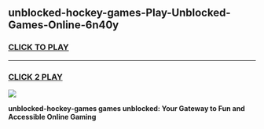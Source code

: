 
## unblocked-hockey-games-Play-Unblocked-Games-Online-6n40y
<h3>
<a href="https://premium76.site?title=unblocked-hockey-games&ref=24A">CLICK TO PLAY</a></h3>
<hr>

<h3>
<a href="https://premium76.site?title=unblocked-hockey-games&ref=24A">CLICK 2 PLAY</a>
  
</h3>

<a href="https://premium76.site?title=unblocked-hockey-games&ref=24A"><img src="https://clearcache.store/games.png"></a>


**unblocked-hockey-games games unblocked: Your Gateway to Fun and Accessible Online Gaming**
